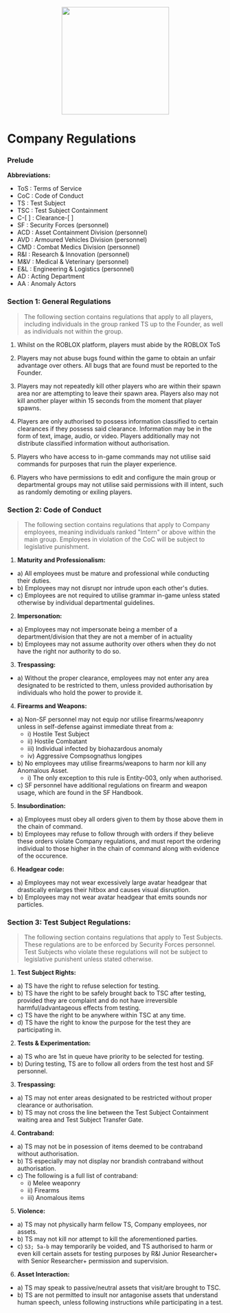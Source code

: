 <p align="center">
  <img src="/../main/Logos%20%26%20Emblems/corvus.png" height="250" width="250"/></center>
</p>

# Company Regulations

### Prelude
**Abbreviations:**
* ToS : Terms of Service
* CoC : Code of Conduct
* TS : Test Subject
* TSC : Test Subject Containment
* C-[ ] : Clearance-[ ]
* SF : Security Forces (personnel)
* ACD : Asset Containment Division (personnel)
* AVD : Armoured Vehicles Division (personnel)
* CMD : Combat Medics Division (personnel)
* R&I : Research & Innovation (personnel)
* M&V : Medical & Veterinary (personnel)
* E&L : Engineering & Logistics (personnel)
* AD : Acting Department
* AA : Anomaly Actors

### Section 1: General Regulations
> The following section contains regulations that apply to all players, including individuals in the group ranked TS up to the Founder, as well as individuals not within the group.

1) Whilst on the ROBLOX platform, players must abide by the ROBLOX ToS

2) Players may not abuse bugs found within the game to obtain an unfair advantage over others. All bugs that are found must be reported to the Founder.

3) Players may not repeatedly kill other players who are within their spawn area nor are attempting to leave their spawn area. Players also may not kill another player within 15 seconds from the moment that player spawns.

4) Players are only authorised to possess information classified to certain clearances if they possess said clearance. Information may be in the form of text, image, audio, or video. Players additionally may not distribute classified information without authorisation.

5) Players who have access to in-game commands may not utilise said commands for purposes that ruin the player experience.

6) Players who have permissions to edit and configure the main group or departmental groups may not utilise said permissions with ill intent, such as randomly demoting or exiling players.

### Section 2: Code of Conduct
> The following section contains regulations that apply to Company employees, meaning individuals ranked "Intern" or above within the main group.
> Employees in violation of the CoC will be subject to legislative punishment.

1) **Maturity and Professionalism:**
* a) All employees must be mature and professional while conducting their duties.
* b) Employees may not disrupt nor intrude upon each other's duties.
* c) Employees are not required to utilise grammar in-game unless stated otherwise by individual departmental guidelines.

2) **Impersonation:**
* a) Employees may not impersonate being a member of a department/division that they are not a member of in actuality
* b) Employees may not assume authority over others when they do not have the right nor authority to do so.

3) **Trespassing:**
* a) Without the proper clearance, employees may not enter any area designated to be restricted to them, unless provided authorisation by individuals who hold the power to provide it.

4) **Firearms and Weapons:**
* a) Non-SF personnel may not equip nor utilise firearms/weaponry unless in self-defense against immediate threat from a:
  * i) Hostile Test Subject
  * ii) Hostile Combatant
  * iii) Individual infected by biohazardous anomaly
  * iv) Aggressive Compsognathus longipes
* b) No employees may utilise firearms/weapons to harm nor kill any Anomalous Asset.
  * i) The only exception to this rule is Entity-003, only when authorised.
* c) SF personnel have additional regulations on firearm and weapon usage, which are found in the SF Handbook.

5) **Insubordination:**
* a) Employees must obey all orders given to them by those above them in the chain of command.
* b) Employees may refuse to follow through with orders if they believe these orders violate Company regulations, and must report the ordering individual to those higher in the chain of command along with evidence of the occurence.

6) **Headgear code:**
* a) Employees may not wear excessively large avatar headgear that drastically enlarges their hitbox and causes visual disruption.
* b) Employees may not wear avatar headgear that emits sounds nor particles.

### Section 3: Test Subject Regulations:
> The following section contains regulations that apply to Test Subjects.
> These regulations are to be enforced by Security Forces personnel.
> Test Subjects who violate these regulations will not be subject to legislative punishent unless stated otherwise.

1) **Test Subject Rights:**
* a) TS have the right to refuse selection for testing.
* b) TS have the right to be safely brought back to TSC after testing, provided they are complaint and do not have irreversible harmful/advantageous effects from testing.
* c) TS have the right to be anywhere within TSC at any time.
* d) TS have the right to know the purpose for the test they are participating in.

2) **Tests & Experimentation:**
* a) TS who are 1st in queue have priority to be selected for testing.
* b) During testing, TS are to follow all orders from the test host and SF personnel.

3) **Trespassing:**
* a) TS may not enter areas designated to be restricted without proper clearance or authorisation.
* b) TS may not cross the line between the Test Subject Containment waiting area and Test Subject Transfer Gate.

4) **Contraband:**
* a) TS may not be in posession of items deemed to be contraband without authorisation.
* b) TS especially may not display nor brandish contraband without authorisation.
* c) The following is a full list of contraband:
  * i) Melee weaponry
  * ii) Firearms
  * iii) Anomalous items

5) **Violence:**
* a) TS may not physically harm fellow TS, Company employees, nor assets.
* b) TS may not kill nor attempt to kill the aforementioned parties.
* c) `S3; 5a-b` may temporarily be voided, and TS authorised to harm or even kill certain assets for testing purposes by R&I Junior Researcher+ with Senior Researcher+ permission and supervision.

6) **Asset Interaction:**
* a) TS may speak to passive/neutral assets that visit/are brought to TSC.
* b) TS are not permitted to insult nor antagonise assets that understand human speech, unless following instructions while participating in a test.